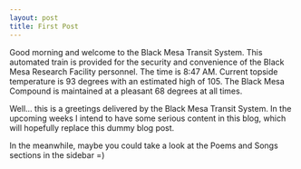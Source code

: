 ```yaml
---
layout: post
title: First Post
---
```


<p class="message">
Good morning and welcome to the Black Mesa Transit System. This
automated train is provided for the security and convenience of the
Black Mesa Research Facility personnel. The time is 8:47 AM. Current
topside temperature is 93 degrees with an estimated high of 105. The
Black Mesa Compound is maintained at a pleasant 68 degrees at all
times.
</p>

Well... this is a greetings delivered by the Black Mesa Transit
System. In the upcoming weeks I intend to have some serious content
in this blog, which will hopefully replace this dummy blog post.

In the meanwhile, maybe you could take a look at the Poems and Songs
sections in the sidebar =)

